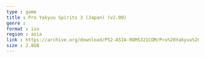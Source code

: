 ```yaml
---
type : game
title : Pro Yakyuu Spirits 3 (Japan) (v2.00)
genre : 
format : iso
region : asia
link : https://archive.org/download/PS2-ASIA-ROMS321COM/Pro%20Yakyuu%20Spirits%203%20%28Japan%29%20%28v2.00%29.7z
size : 2.8GB
---
```

